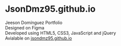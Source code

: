 # JsonDmz95.github.io
Jeeson Domínguez Portfolio<br>
Designed on Figma<br>
Developed using HTML5, CSS3, JavaScript and jQuery<br>
Avialable on <a href="https://jsondmz95.github.io/">jsondmz95.github.io</a>
